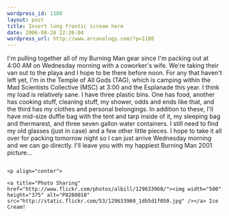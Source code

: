 ```yaml
--- 
wordpress_id: 1180
layout: post
title: Insert long frantic scream here
date: 2006-08-28 22:26:04
wordpress_url: http://www.arcanology.com/?p=1180
---
```

I'm pulling together all of my Burning Man gear since I'm packing out at 4:00 AM on Wednesday morning with a coworker's wife. We're taking their van out to the playa and I hope to be there before noon. For any that haven't left yet, I'm in the Temple of All Gods (TAG), which is camping within the Mad Scientists Collective (MSC) at 3:00 and the Esplanade this year. I think my load is relatively sane. I have three plastic bins. One has food, another has cooking stuff, cleaning stuff, my shower, odds and ends like that, and the third has my clothes and personal belongings. In addition to these, I'll have mid-size duffle bag with the tent and tarp inside of it, my sleeping bag and thermarest, and three seven gallon water containers. I still need to find my old glasses (just in case) and a few other little pieces. I hope to take it all over for packing tomorrow night so I can just arrive Wednesday morning and we can go directly. I'll leave you with my happiest Burning Man 2001 picture... 
                                                                                                                                                                                                                                                                                                                                                                                                                                                                                                                                                                                                                                                                                                                                                                                                                      
                                                                                                                                                                                                                                                                                                                                                                                                                                                                                                                                                                                                                                                                                                                                                                                                                      <p align="center">
                                                                                                                                                                                                                                                                                                                                                                                                                                                                                                                                                                                                                                                                                                                                                                                                                        <a title="Photo Sharing" href="http://www.flickr.com/photos/albill/129633960/"><img width="500" height="375" alt="P8280010" src="http://static.flickr.com/53/129633960_1db5d1f050.jpg" /></a> Ice Cream!